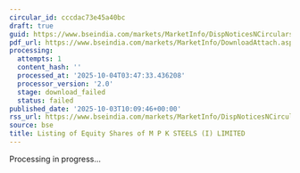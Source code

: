 ```yaml
---
circular_id: cccdac73e45a40bc
draft: true
guid: https://www.bseindia.com/markets/MarketInfo/DispNoticesNCirculars.aspx?Noticeid={E582FA06-19DC-419F-9131-CCF0AF999DC5}&noticeno=20251003-21&dt=10/03/2025&icount=21&totcount=73&flag=0
pdf_url: https://www.bseindia.com/markets/MarketInfo/DownloadAttach.aspx?id=20251003-21&attachedId=
processing:
  attempts: 1
  content_hash: ''
  processed_at: '2025-10-04T03:47:33.436208'
  processor_version: '2.0'
  stage: download_failed
  status: failed
published_date: '2025-10-03T10:09:46+00:00'
rss_url: https://www.bseindia.com/markets/MarketInfo/DispNoticesNCirculars.aspx?Noticeid={E582FA06-19DC-419F-9131-CCF0AF999DC5}&noticeno=20251003-21&dt=10/03/2025&icount=21&totcount=73&flag=0
source: bse
title: Listing of Equity Shares of M P K STEELS (I) LIMITED
---
```


Processing in progress...